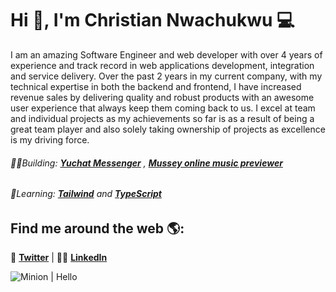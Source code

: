 # Hi 👋, I'm Christian Nwachukwu 💻
I am an amazing Software Engineer and web developer with over 4 years of experience and track record in web applications development, integration and service delivery. Over the past 2 years in my current company, with my technical expertise in both the backend and frontend, I have increased revenue sales by delivering quality and robust products with an awesome user experience that always keep them coming back to us. I excel at team and individual projects as my achievements so far is as a result of being a great team player and also solely taking ownership of projects as excellence is my driving force.

###### 👨‍💻Building: __[Yuchat Messenger](https://github.com/e1cerebro/yuchat-frontend)__ , __[Mussey online music previewer](http://mussey.herokuapp.com/)__
###### 🧠Learning: __[Tailwind](https://tailwindcss.com/)__   and __[TypeScript](https://www.typescriptlang.org/)__ 

## Find me around the web 🌎:
🐥 __[Twitter](https://twitter.com/iamdevuche)__ | 👨‍💼 __[LinkedIn](https://www.linkedin.com/in/christian-nwachukwu-3847b6131/ )__

![Minion](https://upload.wikimedia.org/wikipedia/commons/thumb/4/4d/Black_Cartoon_Male_Using_A_Desktop_Computer_At_Work.svg/560px-Black_Cartoon_Male_Using_A_Desktop_Computer_At_Work.svg.png) | Hello


<!--
**e1cerebro/e1cerebro** is a ✨ _special_ ✨ repository because its `README.md` (this file) appears on your GitHub profile.

Here are some ideas to get you started:

- 🔭 I’m currently working on ...
- 🌱 I’m currently learning ...
- 👯 I’m looking to collaborate on ...
- 🤔 I’m looking for help with ...
- 💬 Ask me about ...
- 📫 How to reach me: ...
- 😄 Pronouns: ...
- ⚡ Fun fact: ...
-->
